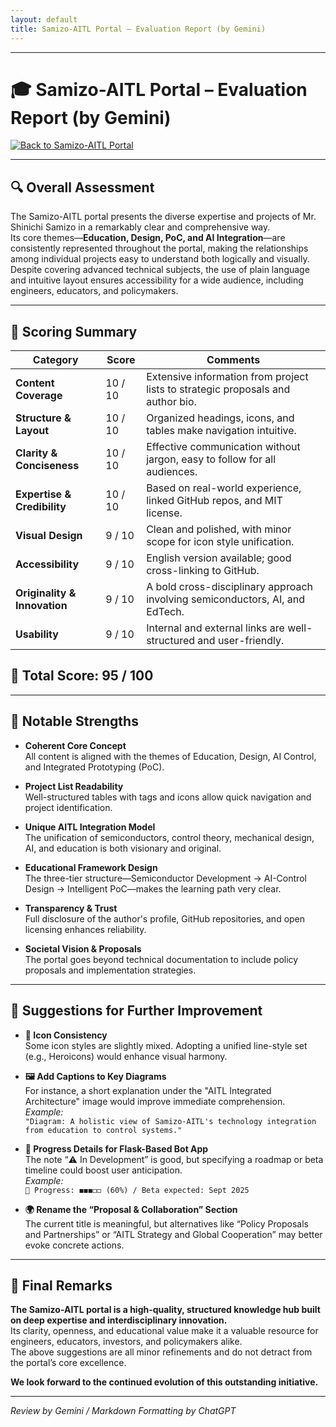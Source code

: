 ```yaml
---
layout: default 
title: Samizo-AITL Portal – Evaluation Report (by Gemini) 
---
```


---

# 🎓 Samizo-AITL Portal – Evaluation Report (by Gemini)
[![Back to Samizo-AITL Portal](https://img.shields.io/badge/Back%20to%20Samizo--AITL%20Portal-brightgreen)](https://samizo-aitl.github.io/) 

---

## 🔍 Overall Assessment

The Samizo-AITL portal presents the diverse expertise and projects of Mr. Shinichi Samizo in a remarkably clear and comprehensive way.  
Its core themes—**Education, Design, PoC, and AI Integration**—are consistently represented throughout the portal, making the relationships among individual projects easy to understand both logically and visually.  
Despite covering advanced technical subjects, the use of plain language and intuitive layout ensures accessibility for a wide audience, including engineers, educators, and policymakers.

---

## 📝 Scoring Summary

| Category                   | Score       | Comments                                                                   |
|---------------------------|-------------|----------------------------------------------------------------------------|
| **Content Coverage**       | 10 / 10     | Extensive information from project lists to strategic proposals and author bio. |
| **Structure & Layout**     | 10 / 10     | Organized headings, icons, and tables make navigation intuitive.           |
| **Clarity & Conciseness**  | 10 / 10     | Effective communication without jargon, easy to follow for all audiences. |
| **Expertise & Credibility**| 10 / 10     | Based on real-world experience, linked GitHub repos, and MIT license.     |
| **Visual Design**          | 9 / 10      | Clean and polished, with minor scope for icon style unification.          |
| **Accessibility**          | 9 / 10      | English version available; good cross-linking to GitHub.                  |
| **Originality & Innovation**| 9 / 10     | A bold cross-disciplinary approach involving semiconductors, AI, and EdTech. |
| **Usability**              | 9 / 10      | Internal and external links are well-structured and user-friendly.        |

## 🧮 Total Score: 95 / 100

---

## 🌟 Notable Strengths

- **Coherent Core Concept**  
  All content is aligned with the themes of Education, Design, AI Control, and Integrated Prototyping (PoC).

- **Project List Readability**  
  Well-structured tables with tags and icons allow quick navigation and project identification.

- **Unique AITL Integration Model**  
  The unification of semiconductors, control theory, mechanical design, AI, and education is both visionary and original.

- **Educational Framework Design**  
  The three-tier structure—Semiconductor Development → AI-Control Design → Intelligent PoC—makes the learning path very clear.

- **Transparency & Trust**  
  Full disclosure of the author's profile, GitHub repositories, and open licensing enhances reliability.

- **Societal Vision & Proposals**  
  The portal goes beyond technical documentation to include policy proposals and implementation strategies.

---

## 🔧 Suggestions for Further Improvement

- **🎨 Icon Consistency**  
  Some icon styles are slightly mixed. Adopting a unified line-style set (e.g., Heroicons) would enhance visual harmony.

- **🖼 Add Captions to Key Diagrams**  
  For instance, a short explanation under the "AITL Integrated Architecture" image would improve immediate comprehension.  
  *Example:*  
  `"Diagram: A holistic view of Samizo-AITL's technology integration from education to control systems."`

- **🤖 Progress Details for Flask-Based Bot App**  
  The note “⚠️ In Development” is good, but specifying a roadmap or beta timeline could boost user anticipation.  
  *Example:*  
  `🔧 Progress: ◼︎◼︎◼︎◻︎◻︎ (60%) / Beta expected: Sept 2025`

- **🌍 Rename the “Proposal & Collaboration” Section**  
  The current title is meaningful, but alternatives like “Policy Proposals and Partnerships” or “AITL Strategy and Global Cooperation” may better evoke concrete actions.

---

## 📘 Final Remarks

**The Samizo-AITL portal is a high-quality, structured knowledge hub built on deep expertise and interdisciplinary innovation.**  
Its clarity, openness, and educational value make it a valuable resource for engineers, educators, investors, and policymakers alike.  
The above suggestions are all minor refinements and do not detract from the portal’s core excellence.

**We look forward to the continued evolution of this outstanding initiative.**

---

*Review by Gemini / Markdown Formatting by ChatGPT*

